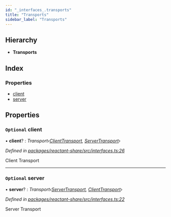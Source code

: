 ```yaml
---
id: "_interfaces_.transports"
title: "Transports"
sidebar_label: "Transports"
---
```


## Hierarchy

* **Transports**

## Index

### Properties

* [client](_interfaces_.transports.md#optional-client)
* [server](_interfaces_.transports.md#optional-server)

## Properties

### `Optional` client

• **client**? : *Transport‹[ClientTransport](_interfaces_.clienttransport.md), [ServerTransport](_interfaces_.servertransport.md)›*

*Defined in [packages/reactant-share/src/interfaces.ts:26](https://github.com/unadlib/reactant/blob/950d72fe/packages/reactant-share/src/interfaces.ts#L26)*

Client Transport

___

### `Optional` server

• **server**? : *Transport‹[ServerTransport](_interfaces_.servertransport.md), [ClientTransport](_interfaces_.clienttransport.md)›*

*Defined in [packages/reactant-share/src/interfaces.ts:22](https://github.com/unadlib/reactant/blob/950d72fe/packages/reactant-share/src/interfaces.ts#L22)*

Server Transport
